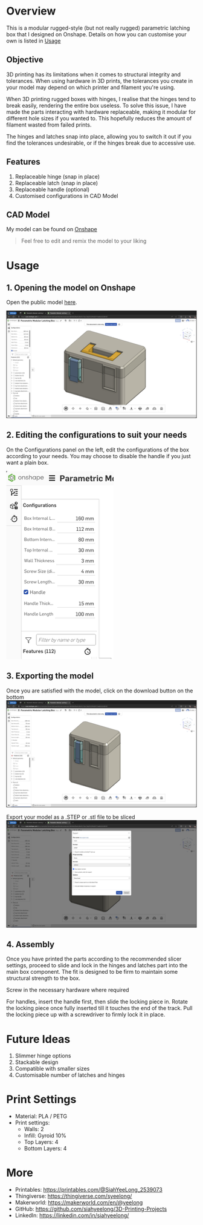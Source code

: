 # Overview
This is a modular rugged-style (but not really rugged) parametric latching box that I designed on Onshape. Details on how you can customise your own is listed in [Usage](#usage) 
## Objective
3D printing has its limitations when it comes to structural integrity and tolerances. When using hardware in 3D prints, the tolerances you create in your model may depend on which printer and filament you're using. 

When 3D printing rugged boxes with hinges, I realise that the hinges tend to break easily, rendering the entire box useless. To solve this issue, I have made the parts interacting with hardware replaceable, making it modular for different hole sizes if you wanted to. This hopefully reduces the amount of filament wasted from failed prints.

The hinges and latches snap into place, allowing you to switch it out if you find the tolerances undesirable, or if the hinges break due to accessive use.

## Features
1. Replaceable hinge (snap in place)
1. Replaceable latch (snap in place)
1. Replaceable handle (optional)
1. Customised configurations in CAD Model
## CAD Model
My model can be found on [Onshape](https://cad.onshape.com/documents/bd7db400960aa689bd6e2ede/w/8cfd940abfba4c5b97c73ec7/e/d102f4b55f71ee6b03289167?configuration=Bottom_Internal_Height%3D0.08%2Bmeter%3BBox_Internal_Breadth%3D0.112%2Bmeter%3BBox_Internal_Length%3D0.16%2Bmeter%3BHandle%3Dtrue%3BHandle_Length%3D0.1%2Bmeter%3BHandle_Thickness%3D0.015%2Bmeter%3BScrew_Length__stalk_only_%3D0.03%2Bmeter%3BScrew_Size__Diameter_%3D0.004%2Bmeter%3BTop_Internal_Height%3D0.03%2Bmeter%3BWall_Thickness%3D0.003%2Bmeter&renderMode=0&uiState=67186d30c2140f176d8c0c65)
> Feel free to edit and remix the model to your liking
# Usage
## 1. Opening the model on Onshape
Open the public model [here](https://cad.onshape.com/documents/bd7db400960aa689bd6e2ede/w/8cfd940abfba4c5b97c73ec7/e/d102f4b55f71ee6b03289167?configuration=Bottom_Internal_Height%3D0.08%2Bmeter%3BBox_Internal_Breadth%3D0.112%2Bmeter%3BBox_Internal_Length%3D0.16%2Bmeter%3BHandle%3Dtrue%3BHandle_Length%3D0.1%2Bmeter%3BHandle_Thickness%3D0.015%2Bmeter%3BScrew_Length__stalk_only_%3D0.03%2Bmeter%3BScrew_Size__Diameter_%3D0.004%2Bmeter%3BTop_Internal_Height%3D0.03%2Bmeter%3BWall_Thickness%3D0.003%2Bmeter&renderMode=0&uiState=67186d30c2140f176d8c0c65).

![image](./images/open%20model.png)

## 2. Editing the configurations to suit your needs
On the Configurations panel on the left, edit the configurations of the box according to your needs. You may choose to disable the handle if you just want a plain box.

![image](./images/edit%20config.png)

## 3. Exporting the model
Once you are satisfied with the model, click on the download button on the bottom
![image](./images/exporting%201.png)

Export your model as a .STEP or .stl file to be sliced
![image](./images/exporting%202.png)

## 4. Assembly
Once you have printed the parts according to the recommended slicer settings, proceed to slide and lock in the hinges and latches part into the main box component. The fit is designed to be firm to maintain some structural strength to the box.

Screw in the necessary hardware where required

For handles, insert the handle first, then slide the locking piece in. Rotate the locking piece once fully inserted till it touches the end of the track. Pull the locking piece up with a screwdriver to firmly lock it in place.

# Future Ideas
1. Slimmer hinge options
1. Stackable design
1. Compatible with smaller sizes
1. Customisable number of latches and hinges
# Print Settings
- Material: PLA / PETG
- Print settings: 
    - Walls: 2
    - Infill: Gyroid 10%
    - Top Layers: 4
    - Bottom Layers: 4

# More
- Printables: https://printables.com/@SiahYeeLong_2539073
- Thingiverse: https://thingiverse.com/syeelong/
- Makerworld: https://makerworld.com/en/@yeelong
- GitHub: https://github.com/siahyeelong/3D-Printing-Projects
- LinkedIn: https://linkedin.com/in/siahyeelong/
